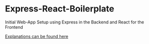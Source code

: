 # Express-React-Boilerplate
Initial Web-App Setup using Express in the Backend and React for the Frontend

[Explanations can be found here](https://medium.freecodecamp.org/how-to-make-create-react-app-work-with-a-node-backend-api-7c5c48acb1b0)
